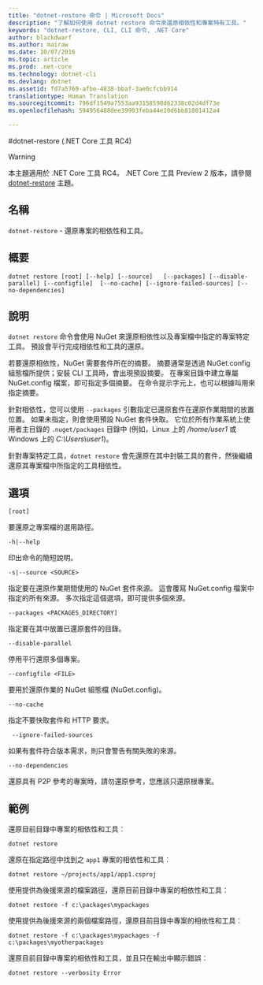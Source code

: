 ```yaml
---
title: "dotnet-restore 命令 | Microsoft Docs"
description: "了解如何使用 dotnet restore 命令來還原相依性和專案特有工具。"
keywords: "dotnet-restore, CLI, CLI 命令, .NET Core"
author: blackdwarf
ms.author: mairaw
ms.date: 10/07/2016
ms.topic: article
ms.prod: .net-core
ms.technology: dotnet-cli
ms.devlang: dotnet
ms.assetid: fd7a5769-afbe-4838-bbaf-3ae0cfcbb914
translationtype: Human Translation
ms.sourcegitcommit: 796df1549a7553aa93158598d62338c02d4df73e
ms.openlocfilehash: 594956488dee39903feba44e10d6bb81801412a4

---
```


#<a name="dotnet-restore-net-core-tools-rc4"></a>dotnet-restore (.NET Core 工具 RC4)

> [!WARNING]
> 本主題適用於 .NET Core 工具 RC4。 .NET Core 工具 Preview 2 版本，請參閱 [dotnet-restore](../../tools/dotnet-restore.md) 主題。

## <a name="name"></a>名稱

`dotnet-restore` - 還原專案的相依性和工具。

## <a name="synopsis"></a>概要

`dotnet restore [root] [--help] [--source]  
    [--packages] [--disable-parallel] [--configfile] 
    [--no-cache] [--ignore-failed-sources] [--no-dependencies]`

## <a name="description"></a>說明

`dotnet restore` 命令會使用 NuGet 來還原相依性以及專案檔中指定的專案特定工具。 預設會平行完成相依性和工具的還原。

若要還原相依性，NuGet 需要套件所在的摘要。 摘要通常是透過 NuGet.config 組態檔所提供；安裝 CLI 工具時，會出現預設摘要。 在專案目錄中建立專屬 NuGet.config 檔案，即可指定多個摘要。 在命令提示字元上，也可以根據叫用來指定摘要。 

針對相依性，您可以使用 `--packages` 引數指定已還原套件在還原作業期間的放置位置。 如果未指定，則會使用預設 NuGet 套件快取。 它位於所有作業系統上使用者主目錄的 `.nuget/packages` 目錄中 (例如，Linux 上的 */home/user1* 或 Windows 上的 *C:\Users\user1*)。

針對專案特定工具，`dotnet restore` 會先還原在其中封裝工具的套件，然後繼續還原其專案檔中所指定的工具相依性。

## <a name="options"></a>選項

`[root]` 
    
要還原之專案檔的選用路徑。 

`-h|--help`

印出命令的簡短說明。

`-s|--source <SOURCE>`

指定要在還原作業期間使用的 NuGet 套件來源。 這會覆寫 NuGet.config 檔案中指定的所有來源。 多次指定這個選項，即可提供多個來源。

`--packages <PACKAGES_DIRECTORY]`

指定要在其中放置已還原套件的目錄。 

`--disable-parallel`

停用平行還原多個專案。 

`--configfile <FILE>`

要用於還原作業的 NuGet 組態檔 (NuGet.config)。

`--no-cache`

指定不要快取套件和 HTTP 要求。

` --ignore-failed-sources`

如果有套件符合版本需求，則只會警告有關失敗的來源。

`--no-dependencies`

還原具有 P2P 參考的專案時，請勿還原參考，您應該只還原根專案。 

## <a name="examples"></a>範例

還原目前目錄中專案的相依性和工具︰

`dotnet restore` 

還原在指定路徑中找到之 `app1` 專案的相依性和工具︰

`dotnet restore ~/projects/app1/app1.csproj`
    
使用提供為後援來源的檔案路徑，還原目前目錄中專案的相依性和工具︰

`dotnet restore -f c:\packages\mypackages` 

使用提供為後援來源的兩個檔案路徑，還原目前目錄中專案的相依性和工具︰

`dotnet restore -f c:\packages\mypackages -f c:\packages\myotherpackages` 

還原目前目錄中專案的相依性和工具，並且只在輸出中顯示錯誤︰

`dotnet restore --verbosity Error`



<!--HONumber=Feb17_HO2-->


